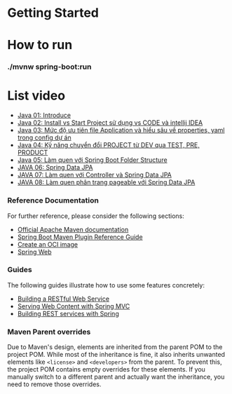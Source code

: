 # Getting Started

# How to run 

### ./mvnw spring-boot:run

# List video

* [Java 01: Introduce](https://www.youtube.com/watch?v=pNZyzE_9EPM)
* [Java 02: Install vs Start Project sử dụng vs CODE và intellij IDEA](https://www.youtube.com/watch?v=BpQsIGVrmXs&t=387s)
* [Java 03: Mức độ ưu tiên file Application và hiểu sâu về properties, yaml trong config dự án](https://www.youtube.com/watch?v=PvcIwEkUcEc)
* [Java 04: Kỹ năng chuyển đổi PROJECT từ DEV qua TEST, PRE, PRODUCT](https://www.youtube.com/watch?v=z49Kb4a_cV0)
* [Java 05: Làm quen với Spring Boot Folder Structure](https://www.youtube.com/watch?v=jnURsbcOycM)
* [JAVA 06: Spring Data JPA](https://www.youtube.com/watch?v=EwSrtrk7Kq0&t=17s)
* [JAVA 07: Làm quen với Controller và Spring Data JPA](https://www.youtube.com/watch?v=0unBab23Kok)
* [JAVA 08: Làm quen phân trang pageable với Spring Data JPA](https://www.youtube.com/watch?v=pDKVqwN4fLg)

### Reference Documentation
For further reference, please consider the following sections:

* [Official Apache Maven documentation](https://maven.apache.org/guides/index.html)
* [Spring Boot Maven Plugin Reference Guide](https://docs.spring.io/spring-boot/3.4.3/maven-plugin)
* [Create an OCI image](https://docs.spring.io/spring-boot/3.4.3/maven-plugin/build-image.html)
* [Spring Web](https://docs.spring.io/spring-boot/3.4.3/reference/web/servlet.html)

### Guides
The following guides illustrate how to use some features concretely:

* [Building a RESTful Web Service](https://spring.io/guides/gs/rest-service/)
* [Serving Web Content with Spring MVC](https://spring.io/guides/gs/serving-web-content/)
* [Building REST services with Spring](https://spring.io/guides/tutorials/rest/)

### Maven Parent overrides

Due to Maven's design, elements are inherited from the parent POM to the project POM.
While most of the inheritance is fine, it also inherits unwanted elements like `<license>` and `<developers>` from the parent.
To prevent this, the project POM contains empty overrides for these elements.
If you manually switch to a different parent and actually want the inheritance, you need to remove those overrides.



